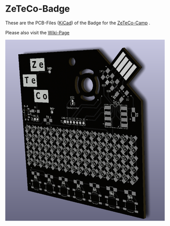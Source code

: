 # ZeTeCo-Badge
These are the PCB-Files ([KiCad](http://kicad-pcb.org/)) of the Badge for the [ZeTeCo-Camp](http://kicad-pcb.org/) .

Please also visit the [Wiki-Page](https://wiki.zeteco.ch/wiki/Badge)

![Badge PCB](./img/ZeTeCo_Badge_3D_schwarz.png)